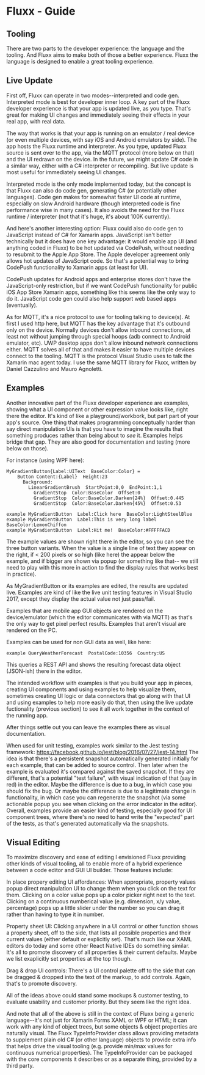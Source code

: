Fluxx - Guide
=======

Tooling
-------

There are two parts to the developer experience: the language and the tooling. And Fluxx aims to make
both of those a better experience. Fluxx the language is designed to
enable a great tooling experience.

Live Update
----------

First off, Fluxx can operate in two modes--interpreted and code gen. Interpreted mode is best for
developer inner loop. A key part of the Fluxx developer experience is that your app is updated live,
as you type. That's great for making UI changes and immediately seeing their effects in your real
app, with real data.

The way that works is that your app is running on an emulator / real device (or even multiple
devices, with say iOS and Android emulators by side).  The app hosts the Fluxx runtime and
interpreter. As you type, updated Fluxx source is sent over to the app, via the MQTT protocol (more
below on that) and the UI redrawn on the device.  In the future, we might update C# code in a
similar way, either with a C# interpreter or recompiling. But live update is most useful for
immediately seeing UI changes.

Interpreted mode is the only mode implemented today, but the concept is that Fluxx can also do code
gen, generating C# (or potentially other languages).  Code gen makes for somewhat faster UI code at
runtime, especially on slow Android hardware (though interpreted code is fine performance wise in
many cases). It also avoids the need for the Fluxx runtime / interpreter (not that it's huge, it's
about 100K currently).

And here's another interesting option: Fluxx could also do code gen to JavaScript instead of C# for
Xamarin apps. JavaScript isn't better technically but it does have one key advantage: it would
enable app UI (and anything coded in Fluxx) to be hot updated via CodePush, without needing to
resubmit to the Apple App Store.  The Apple developer agreement only allows hot updates of
JavaScript code.  So that's a potential way to bring CodePush functionality to Xamarin apps (at
least for UI). 

CodePush updates for Android apps and enterprise stores don't have the JavaScript-only restriction,
but if we want CodePush functionality for public iOS App Store Xamarin apps, something like this
seems like the only way to do it. JavaScript code gen could also help support web based apps
(eventually).

As for MQTT, it's a nice protocol to use for tooling talking to device(s).  At first I used http
here, but MQTT has the key advantage that it's outbound only on the device. Normally devices don't
allow inbound connections, at least not without jumping through special hoops (adb connect to
Android emulator, etc). UWP desktop apps don't allow inbound network connections either. MQTT solves
all of that and makes it easier to have multiple devices connect to the tooling. MQTT is the
protocol Visual Studio uses to talk the Xamarin mac agent today. I use the same MQTT library for
Fluxx, written by Daniel Cazzulino and Mauro Agnoletti.

Examples
--------

Another innovative part of the Fluxx developer experience are examples, showing what a UI component
or other expression value looks like, right there the editor.  It's kind of like a playground/workbork,
but part part of your app's source. One thing that makes programming conceptually harder than say direct
manipulation UIs is that you have to imagine the results that something produces rather than being
about to _see_ it. Examples helps bridge that gap.  They are also good for documentation and
testing (more below on those).

For instance (using WPF here):
```
MyGradientButton{Label:UIText  BaseColor:Color} = 
    Button Content:{Label}  Height:23
      Background:
        LinearGradientBrush  StartPoint:0,0  EndPoint:1,1
          GradientStop  Color:BaseColor  Offset:0
          GradientStop  Color:BaseColor.Darken{24%}  Offset:0.445
          GradientStop  Color:BaseColor.Darken{45%}  Offset:0.53

example MyGradientButton  Label:Click here  BaseColor:LightSteelBlue
example MyGradientButton  Label:This is very long label  BaseColor:LemonChiffon
example MyGradientButton  Label:Hit me!  BaseColor:#FFFFFACD
```

The example values are shown right there in the editor, so you can see the three button variants.
When the value is a single line of text they appear on the right, if < 200 pixels or so high
(like here) the appear below the example, and if bigger are shown via popup (or something like that--
we still need to play with this more in action to find the display rules that works best in
practice).

As MyGradientButton or its examples are edited, the results are updated live.
Examples are kind of like the live unit testing features in Visual Studio 2017,
except they display the actual value not just pass/fail.

Examples that are mobile app GUI objects are rendered on the device/emulator (which
the editor communicates with via MQTT) as that's the only way to get pixel perfect results.
Examples that aren't visual are rendered on the PC.

Examples can be used for non GUI data as well, like here:

```
example QueryWeatherForecast  PostalCode:10356  Country:US
```

This queries a REST API and shows the resulting forecast data object (JSON-ish) there in
the editor.

The intended workflow with examples is that you build your app in pieces,
creating UI components and using examples to help visualize them,
sometimes creating UI logic or data connectors that go along with that UI and
using examples to help more easily do that, then using the live update fuctionality
(previous section) to see it all work together in the context of the running app.

After things settle out you can leave the examples there as visual documentation.

When used for unit testing, examples work similar to the Jest testing framework:
https://facebook.github.io/jest/blog/2016/07/27/jest-14.html  The idea is that
there's a persistent snapshot automatically generated initially for each example, that
can be added to source control.  Then later when the example is evaluated it's
compared against the saved snapshot.  If they are different, that's a potential
"test failure", with visual indication of that (say in red) in the editor.
Maybe the difference is due to a bug, in which case you should fix the bug.
Or maybe the difference is due to a legitimate change in functionality, in
which case you can regenerate the snapshot (via some actionable popup you
see when clicking on the error indicator in the editor).  Overall, examples
provide an easier kind of testing, especially good for UI component trees,
where there's no need to hand write the "expected" part of the tests, as
that's generated automatically via the snapshots.


Visual Editing
--------

To maximize discovery and ease of editing I envisioned Fluxx providing other kinds of
visual tooling, all to enable more of a hybrid experience between a code editor and
GUI UI builder.  Those features include:

In place propery editing UI affordances:  When appropriate, property values popup direct manipulation
UI to change them when you click on the text for them.  Clicking on a color value pops up
a color picker right next to the text. Clicking on a continuous numberical value (e.g. dimension,
x/y value, percentage) pops up a little slider under the number so you can drag it rather
than having to type it in number.

Property sheet UI:  Clicking anywhere in a UI control or other function shows a property sheet,
off to the side, that lists all possible properties and their current values (either default or
explicitly set).  That's much like our XAML editors do today and some other React Native IDEs do
something similar.  It's all to promote discovery of all properties & their current defaults.
Maybe we list exaplicitly set properties at the top though.

Drag & drop UI controls:  There's a UI control palette off to the side that can be dragged &
dropped into the text of the markup, to add controls.  Again, that's to promote discovery.

All of the ideas above could stand some mockups & customer testing, to evaluate
usability and customer priority.  But they seem like the right idea.

And note that all of the above is still in the context of Fluxx being a generic language--it's not
just for Xamarin Forms XAML or WPF or HTML; it can work with any kind of object trees, but some
objects & object properties are naturally visual.  The Fluxx TypeInfoProvider class allows providing
metadata to supplement plain old C# (or other language) objects to provide extra info that
helps drive the visual tooling (e.g. provide min/max values for continuous numerical properties).
The TypeInfoProvider can be packaged with the core components it describes or as a separate thing,
provided by a third party.

